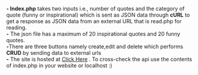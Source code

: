 <b>- Index.php</b> takes two inputs i.e., number of quotes and the category of quote (funny or inspirational) which is sent as JSON data through <b>cURL</b> to get a response as JSON data from an external URL that is read.php for reading.<br>
<b>-</b> The json file has a maximum of 20 inspirational quotes and 20 funny quotes.<br>
<b>-</b>There are three buttons namely create,edit and delete which performs <b>CRUD</b> by sending data to external urls <br>
<b>-</b> The site is hosted at [Click Here](https://adyarath.in/) . To cross-check the api use the contents of index.php in your website or localhost :)